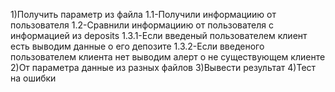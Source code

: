 1)Получить параметр из файла
    1.1-Получили информациию от пользователя
    1.2-Сравнили информациию от пользователя с информацией из deposits
    1.3.1-Если введеный пользователем клиент есть выводим данные о его депозите
    1.3.2-Если введеного пользователем клиента нет выводим алерт о не существующем клиенте
2)От параметра данные из разных файлов
3)Вывести результат
4)Тест на ошибки